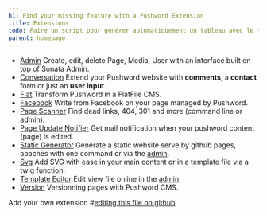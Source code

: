 ```yaml
---
h1: Find your missing feature with a Pushword Extension
title: Extensions
todo: Faire un script pour générer automatiquement un tableau avec le titre, la description, officially maintained (X/V), le nombre de Stars
parent: homepage
---
```


-   [Admin](/extension/admin)
    Create, edit, delete Page, Media, User with an interface built on top of Sonata Admin.
-   [Conversation](/extension/conversation)
    Extend your Pushword website with **comments**, a **contact** form or just an **user input**.
-   [Flat](/extension/flat)
    Transform Pushword in a FlatFile CMS.
-   [Facebook](/extension/facebook)
    Write from Facebook on your page managed by Pushword.
-   [Page Scanner](/extension/page-scanner)
    Find dead links, 404, 301 and more (command line or admin).
-   [Page Update Notifier](/extension/page-update-notifier)
    Get mail notification when your pushword content (page) is edited.
-   [Static Generator](/extension/static-generator)
    Generate a static website serve by github pages, apaches with one command or via the [admin](https://pushword.piedweb.com/extension/admin).
-   [Svg](/extension/svg)
    Add SVG with ease in your main content or in a template file via a twig function.
-   [Template Editor](/extension/template-editor)
    Edit view file online in the [admin](https://pushword.piedweb.com/extension/admin).
-   [Version](/extension/version)
    Versionning pages with Pushword CMS.

Add your own extension #[editing this file on github](https://github.com/Pushword/Pushword/edit/main/packages/docs/content/extensions.md).

